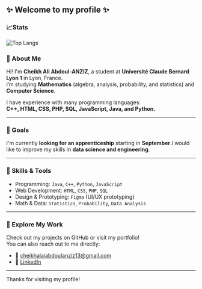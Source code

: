 

## ✨ Welcome to my profile ✨
### 📈Stats
![Top Langs](https://github-readme-stats.vercel.app/api/top-langs/?username=Azits&layout=compact&theme=tokyonight)
### 👋 About Me

Hi! I'm **Cheikh Ali Abdoul-ANZIZ**, a student at **Université Claude Bernard Lyon 1** in Lyon, France.  
I’m studying **Mathematics** (algebra, analysis, probability, and statistics) and **Computer Science**.

I have experience with many programming languages:  
**C++, HTML, CSS, PHP, SQL, JavaScript, Java, and Python.**

---

### 🚀 Goals

I'm currently **looking for an apprenticeship** starting in **September**.I would like to improve my skills in **data science and engineering**.

---
### 🧠 Skills & Tools

- Programming: `Java`, `C++`, `Python`, `JavaScript`
- Web Development: `HTML`, `CSS`, `PHP`, `SQL`
- Design & Prototyping: `Figma` (UI/UX prototyping)
- Math & Data: `Statistics`, `Probability`, `Data Analysis`

---

### 📁 Explore My Work

Check out my projects on GitHub or visit my portfolio!  
You can also reach out to me directly:

- 📧 cheikhalaiabdoulanziz13@gmail.com  
- 💼 [LinkedIn](https://www.linkedin.com/in/abdoul-anziz-cheikh-ali-559383238)

---

Thanks for visiting my profile!
